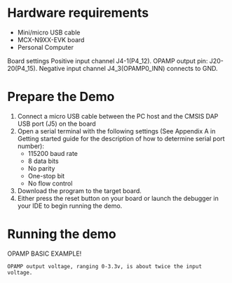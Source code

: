   Hardware requirements
=====================
- Mini/micro USB cable
- MCX-N9XX-EVK board
- Personal Computer

Board settings
Positive input channel J4-1(P4_12).
OPAMP output pin: J20-20(P4_15).
Negative input channel J4_3(OPAMP0_INN) connects to GND.

Prepare the Demo
===============
1.  Connect a micro USB cable between the PC host and the CMSIS DAP USB port (J5) on the board
2.  Open a serial terminal with the following settings (See Appendix A in Getting started guide for the description of how to determine serial port number):
    - 115200 baud rate
    - 8 data bits
    - No parity
    - One-stop bit
    - No flow control
3.  Download the program to the target board.
4.  Either press the reset button on your board or launch the debugger in your IDE to begin running the demo.

Running the demo
===============
OPAMP BASIC EXAMPLE!


~~~~~~~~~~~~~~~~~~~~~~~~~~~~~~~~~~~~
OPAMP output voltage, ranging 0-3.3v, is about twice the input voltage. 
